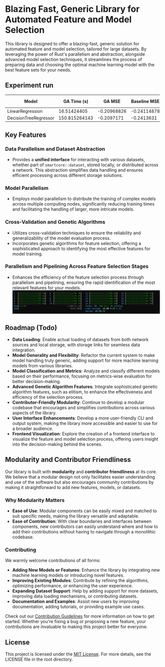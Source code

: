 # Blazing Fast, Generic Library for Automated Feature and Model Selection

This library is designed to offer a blazing-fast, generic solution for automated feature and model selection, tailored for large datasets. By leveraging the power of Rust's parallelism and abstraction, alongside advanced model selection techniques, it streamlines the process of preparing data and choosing the optimal machine learning model with the best feature sets for your needs.

## Experiment run
| Model                | GA Time (s)    | GA MSE      | Baseline MSE | Features (Baseline/GA) | Generations | Population Size | k-Folds |
|----------------------|----------------|-------------|--------------|------------------------|-------------|-----------------|---------|
| LinearRegression     | 16.51424405    | -0.20968826 | -0.24114878  | 30/16                  | 100         | 50              | 2       |
| DecisionTreeRegressor| 150.815264143  | -0.2097171  | -0.2413631   | 30/12                  | 100         | 50              | 2       |


## Key Features

### Data Parallelism and Dataset Abstraction
- Provides a **unified interface** for interacting with various datasets, whether part of `smartcore::dataset`, stored locally, or distributed across a network. This abstraction simplifies data handling and ensures efficient processing across different storage solutions.

### Model Parallelism
- Employs model parallelism to distribute the training of complex models across multiple computing nodes, significantly reducing training times and facilitating the handling of larger, more intricate models.

### Cross-Validation and Genetic Algorithms
- Utilizes cross-validation techniques to ensure the reliability and generalizability of the model evaluation process.
- Incorporates genetic algorithms for feature selection, offering a sophisticated approach to identifying the most effective features for model training.

### Parallelism and Pipelining Across Feature Selection Stages
- Enhances the efficiency of the feature selection process through parallelism and pipelining, ensuring the rapid identification of the most relevant features for your models.
![alt text](image.png)
## Roadmap (Todo)
- **Data Loading**: Enable actual loading of datasets from both network sources and local storage, with storage links for seamless data integration.
- **Model Generality and Flexibility**: Refactor the current system to make model handling truly generic, adding support for more machine learning models from various libraries.
- **Model Classification and Metrics**: Analyze and classify different models based on their performance, focusing on metrics-wise evaluation for better decision-making.
- **Advanced Genetic Algorithm Features**: Integrate sophisticated genetic algorithm features, such as elitism, to enhance the effectiveness and efficiency of the selection process.
- **Contributor-Friendly Modularity**: Continue to develop a modular codebase that encourages and simplifies contributions across various aspects of the library.
- **User Interface Enhancements**: Develop a more user-friendly CLI and output system, making the library more accessible and easier to use for a broader audience.
- **Frontend Visualization**: Explore the creation of a frontend interface to visualize the feature and model selection process, offering users insight into the decision-making behind the scenes.

## Modularity and Contributor Friendliness

Our library is built with **modularity** and **contributor friendliness** at its core. We believe that a modular design not only facilitates easier understanding and use of the software but also encourages community contributions by making it straightforward to add new features, models, or datasets.

### Why Modularity Matters

- **Ease of Use**: Modular components can be easily mixed and matched to suit specific needs, making the library versatile and adaptable.
- **Ease of Contribution**: With clear boundaries and interfaces between components, new contributors can easily understand where and how to add their contributions without having to navigate through a monolithic codebase.

### Contributing

We warmly welcome contributions of all forms:

- **Adding New Models or Features**: Enhance the library by integrating new machine learning models or introducing novel features.
- **Improving Existing Modules**: Contribute by refining the algorithms, optimizing performance, or enhancing the user experience.
- **Expanding Dataset Support**: Help by adding support for more datasets, improving data loading mechanisms, or contributing datasets.
- **Documentation and Examples**: Assist new users by improving documentation, adding tutorials, or providing example use cases.

Check out our [Contribution Guidelines](CONTRIBUTION.md) for more information on how to get started. Whether you're fixing a bug or proposing a new feature, your contributions are invaluable to making this project better for everyone.

## License

This project is licensed under the [MIT License](LICENSE). For more details, see the LICENSE file in the root directory.
